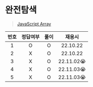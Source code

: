 # 완전탐색

> [JavaScript Array](../../../theory/brute_force.md)

| 번호 | 정답여부 | 풀이 |   재응시   |
| :--: | :------: | :--: | :--------: |
|  1   |    O     |  O   |  22.10.22  |
|  2   |    X     |  O   |  22.10.22  |
|  3   |    X     |  O   | 22.11.02😭 |
|  4   |    X     |  O   | 22.11.03😭 |
|  5   |    X     |  O   | 22.11.03😭 |
